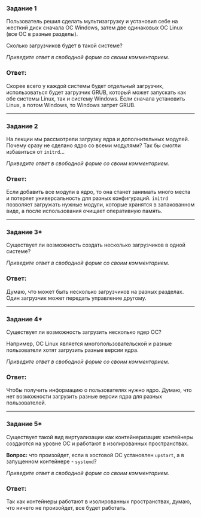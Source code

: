 ### Задание 1

Пользователь решил сделать мультизагрузку и установил себе на жесткий диск сначала ОС Windows, затем две одинаковых ОС Linux (все ОС в разные разделы).

Сколько загрузчиков будет в такой системе?

*Приведите ответ в свободной форме со своим комментарием.*

### Ответ:
Скорее всего у каждой системы будет отдельный загрузчик, использоваться будет загрузчик GRUB, который может запускать как обе системы Linux, так и систему Windows.
Если сначала установить Linux, а потом Windows, то Windows затрет GRUB.

---

### Задание 2

На лекции мы рассмотрели загрузку ядра и дополнительных модулей. Почему сразу не сделано ядро со всеми модулями? Так бы смогли избавиться от `initrd`...

*Приведите ответ в свободной форме со своим комментарием.*

### Ответ:
Если добавить все модули в ядро, то она станет занимать много места и потеряет универсальность для разных конфигураций. `initrd` позволяет загружать нужные модули, которые хранятся в запакованном виде, а после использования очищает оперативную память.

---

### Задание 3*

Существует ли возможность создать несколько загрузчиков в одной системе?

*Приведите ответ в свободной форме со своим комментарием.*

### Ответ:
Думаю, что может быть несколько загрузчиков на разных разделах. Один загрузчик может передать управление другому.

---

### Задание 4*

Существует ли возможность загрузить несколько ядер ОС?

Например, ОС Linux является многопользовательской и разные пользователи хотят загрузить разные версии ядра.

*Приведите ответ в свободной форме со своим комментарием.*

### Ответ:
Чтобы получить информацию о пользователях нужно ядро. Думаю, что нет возможности загрузить разные версии ядра для разных пользователей.

------

### Задание 5*

Существует такой вид виртуализации как контейнеризация: контейнеры создаются на уровне ОС и работают в изолированных пространствах.

**Вопрос:** что произойдет, если в хостовой ОС установлен `upstart`, а в запущенном контейнере - `systemd`?

*Приведите ответ в свободной форме со своим комментарием.*

### Ответ:
Так как контейнеры работают в изолированных пространствах, думаю, что ничего не произойдет, все будет работать.

